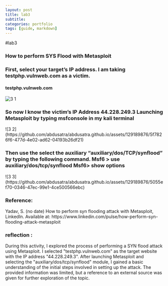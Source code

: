 ```yaml
---
layout: post
title: lab3
subtitle: 
categories: portfolio
tags: [guide, markdown]
---
```


#lab3
<h3>How to perform SYS Flood with Metasploit<h3>
 <p> First, select your target’s IP address. I am
   taking testphp.vulnweb.com as a victim. </p>
  <h4>testphp.vulnweb.com</h4>
  
  

![3 1](https://github.com/abdusatra/abdusatra.github.io/assets/129189876/70755e38-279f-4e9b-851d-b30642311058)
<h3>So now I know the victim’s IP Address 44.228.249.3
  Launching Metasploit by typing msfconsole in my kali terminal</h3>
  ![3 2](https://github.com/abdusatra/abdusatra.github.io/assets/129189876/5f7826f6-477d-4e02-ad62-04193b26df21)
  <h3>Then use the select the auxiliary “auxiliary/dos/TCP/synflood” by
typing the following command.
Msf6 > use auxiliary/dos/tcp/synflood
    Msf6> show options</h3>
  ![3 3](https://github.com/abdusatra/abdusatra.github.io/assets/129189876/5055ef70-0346-47ec-99e1-4ce500566ebc)
  <h3>Reference:</h3>
Yadav, S. (no date) How to perform syn flooding attack with Metasploit, LinkedIn.
Available at:
https://www.linkedin.com/pulse/how-perform-syn-flooding-attack-metasploit
  
  
  <h3>reflection :</h3>
  During this activity, I explored the process of performing a SYN flood attack using Metasploit. I selected "testphp.vulnweb.com" as the target website with the IP address "44.228.249.3". After launching Metasploit and selecting the "auxiliary/dos/tcp/synflood" module, I gained a basic understanding of the initial steps involved in setting up the attack. The provided information was limited, but a reference to an external source was given for further exploration of the topic.





